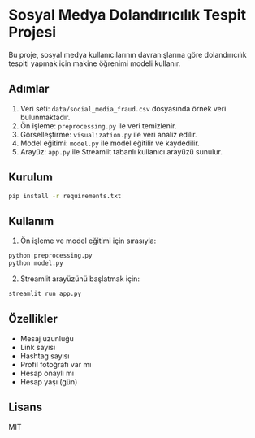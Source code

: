 # Sosyal Medya Dolandırıcılık Tespit Projesi

Bu proje, sosyal medya kullanıcılarının davranışlarına göre dolandırıcılık tespiti yapmak için makine öğrenimi modeli kullanır.

## Adımlar
1. Veri seti: `data/social_media_fraud.csv` dosyasında örnek veri bulunmaktadır.
2. Ön işleme: `preprocessing.py` ile veri temizlenir.
3. Görselleştirme: `visualization.py` ile veri analiz edilir.
4. Model eğitimi: `model.py` ile model eğitilir ve kaydedilir.
5. Arayüz: `app.py` ile Streamlit tabanlı kullanıcı arayüzü sunulur.

## Kurulum
```bash
pip install -r requirements.txt
```

## Kullanım
1. Ön işleme ve model eğitimi için sırasıyla:
```bash
python preprocessing.py
python model.py
```
2. Streamlit arayüzünü başlatmak için:
```bash
streamlit run app.py
```

## Özellikler
- Mesaj uzunluğu
- Link sayısı
- Hashtag sayısı
- Profil fotoğrafı var mı
- Hesap onaylı mı
- Hesap yaşı (gün)

## Lisans
MIT 